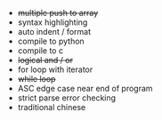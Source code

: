 - ~~multiple push to array~~
- syntax highlighting
- auto indent / format
- compile to python
- compile to c
- ~~logical and / or~~
- for loop with iterator
- ~~while loop~~
- ASC edge case near end of program
- strict parse error checking
- traditional chinese
